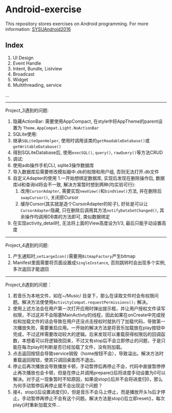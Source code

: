 # Android-exercise

This repository stores exercises on Android programming.
For more information: [SYSUAndroid2016](https://github.com/WideLee/SYSUAndroid2016)

## Index

1. UI Design
2. Event Handle
3. Intent, Bundle, Listview
4. Broadcast
5. Widget
6. Multithreading, service

...

---

Project_3遇到的问题:

1. 隐藏ActionBar: 需要使用AppCompact, 在style中将AppTheme的parent设置为 `Theme.AppCompat.Light.NoActionBar`
2. SQLite使用: 
  1. 继承`SQLiteOpenHelper`, 使用时调用该类的`getReadableDatabase()`或`getWritableDatabase()`
  2. 得到SQLiteDatabase后, 使用`execSQL()`, `query()`, `rawQuery()`等方法CRUD
3. 调试:
  1. 使用adb操作手机CLI, sqlite3操作数据库
  2. 导入数据库后需要修改模拟器中.db的权限和用户组, 否则无法打开.db文件
4. 自定义Adapter的使用
  1.一开始想绑定数据库, 实现后发现在删除操作后, 数据库id和查询id将会不一致, 解决方案暂时想到两种(均实验可行):
    1. 改用`CursorAdapter`, 需要实现`newView()`和`bindView()`方法, 并在删除后`swapCursor()`, 关闭原Cursor
    2. 缓存Cursor(其实就是造个CursorAdapter的轮子), 好处是可以让`CursorAdapter`隐藏, 只在删除后调用其方法`notifyDataSetChanged()`, 其余操作均调用DB类的方法即可, 类似数据绑定
5. 在实现activity_detail时, 无法将上面的View高度设为1/3, 最后只能手动设置高度

---

Project_4遇到的问题:

1. 产生通知时,`setLargeIcon()`需要用`BitmapFactory`产生bitmap
2. Manifest里面需要将页面设置成`SingleInstance`, 否则跳转时会出现多个实例, 多次返回才能退回

---

Project_6遇到的问题：

1. 若音乐为本地文件，如在~/Music/ 目录下，那么在读取文件时会有权限问题。解决方法使使用`ActivityCompat.requestPermissions();` 解决。
2. 使用上述方法会在用户第一次打开应用时弹出提示框，并让用户授权文件读写权限，不过这并不会阻塞MainActivty的线程，因此如果在onCreate中完成授权和加载文件的话会导致在用户还没点击授权时就执行了加载代码，导致第一次播放失败，需要重启应用。一开始的解决方法是将音乐加载放在play按钮中完成，不过这样需要改动较大的逻辑。后来发现可以重载获得权限后的回调函数，本想着可以将逻辑改回来，不过又有stop后不会立即停止的问题，于是只能在每次play时判断是否已经加载了文件，没有则加载。
3. 点击返回按钮会导致service销毁（home按钮不会），导致溢出。解决方法时重载返回按钮，使其只调回桌面而不退出。
4. 停止后再次播放会导致播放卡顿，手动暂停后再停止不会，代码中直接暂停停止再次播放也会卡顿，但是在停止并调用prepare()后将进度手动设置为0可以解决。对于这一现象暂时不知原因，如果说stop()后并不会将进度归0，那么为何手动暂停后再停止就不会出现这个问题？
5. 接4，stop()后设置进度归0，但是音乐不会马上停止，而是播放开头1s后才停止。手动暂停再停止不会有这个问题。解决方法是stop()后立即reset()，每次play()时重新加载文件...
